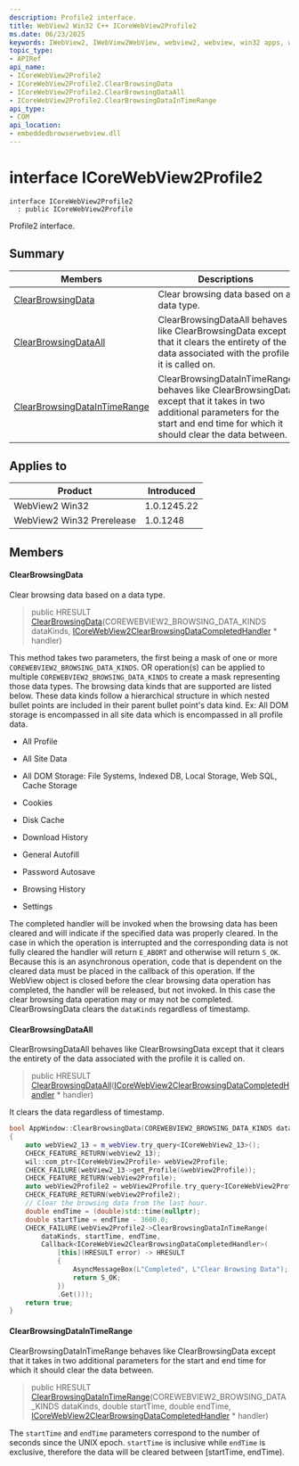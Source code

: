 ```yaml
---
description: Profile2 interface.
title: WebView2 Win32 C++ ICoreWebView2Profile2
ms.date: 06/23/2025
keywords: IWebView2, IWebView2WebView, webview2, webview, win32 apps, win32, edge, ICoreWebView2, ICoreWebView2Controller, browser control, edge html, ICoreWebView2Profile2
topic_type: 
- APIRef
api_name:
- ICoreWebView2Profile2
- ICoreWebView2Profile2.ClearBrowsingData
- ICoreWebView2Profile2.ClearBrowsingDataAll
- ICoreWebView2Profile2.ClearBrowsingDataInTimeRange
api_type:
- COM
api_location:
- embeddedbrowserwebview.dll
---
```


# interface ICoreWebView2Profile2

```
interface ICoreWebView2Profile2
  : public ICoreWebView2Profile
```

Profile2 interface.

## Summary

 Members                        | Descriptions
--------------------------------|---------------------------------------------
[ClearBrowsingData](#clearbrowsingdata) | Clear browsing data based on a data type.
[ClearBrowsingDataAll](#clearbrowsingdataall) | ClearBrowsingDataAll behaves like ClearBrowsingData except that it clears the entirety of the data associated with the profile it is called on.
[ClearBrowsingDataInTimeRange](#clearbrowsingdataintimerange) | ClearBrowsingDataInTimeRange behaves like ClearBrowsingData except that it takes in two additional parameters for the start and end time for which it should clear the data between.

## Applies to

Product                         | Introduced
--------------------------------|---------------------------------------------
WebView2 Win32            |    1.0.1245.22
WebView2 Win32 Prerelease |    1.0.1248

## Members

#### ClearBrowsingData

Clear browsing data based on a data type.

> public HRESULT [ClearBrowsingData](#clearbrowsingdata)(COREWEBVIEW2_BROWSING_DATA_KINDS dataKinds, [ICoreWebView2ClearBrowsingDataCompletedHandler](icorewebview2clearbrowsingdatacompletedhandler.md#icorewebview2clearbrowsingdatacompletedhandler) * handler)

This method takes two parameters, the first being a mask of one or more `COREWEBVIEW2_BROWSING_DATA_KINDS`. OR operation(s) can be applied to multiple `COREWEBVIEW2_BROWSING_DATA_KINDS` to create a mask representing those data types. The browsing data kinds that are supported are listed below. These data kinds follow a hierarchical structure in which nested bullet points are included in their parent bullet point's data kind. Ex: All DOM storage is encompassed in all site data which is encompassed in all profile data.

* All Profile

* All Site Data

* All DOM Storage: File Systems, Indexed DB, Local Storage, Web SQL, Cache Storage

* Cookies

* Disk Cache

* Download History

* General Autofill

* Password Autosave

* Browsing History

* Settings

The completed handler will be invoked when the browsing data has been cleared and will indicate if the specified data was properly cleared. In the case in which the operation is interrupted and the corresponding data is not fully cleared the handler will return `E_ABORT` and otherwise will return `S_OK`. Because this is an asynchronous operation, code that is dependent on the cleared data must be placed in the callback of this operation. If the WebView object is closed before the clear browsing data operation has completed, the handler will be released, but not invoked. In this case the clear browsing data operation may or may not be completed. ClearBrowsingData clears the `dataKinds` regardless of timestamp.

#### ClearBrowsingDataAll

ClearBrowsingDataAll behaves like ClearBrowsingData except that it clears the entirety of the data associated with the profile it is called on.

> public HRESULT [ClearBrowsingDataAll](#clearbrowsingdataall)([ICoreWebView2ClearBrowsingDataCompletedHandler](icorewebview2clearbrowsingdatacompletedhandler.md#icorewebview2clearbrowsingdatacompletedhandler) * handler)

It clears the data regardless of timestamp.

```cpp
bool AppWindow::ClearBrowsingData(COREWEBVIEW2_BROWSING_DATA_KINDS dataKinds)
{
    auto webView2_13 = m_webView.try_query<ICoreWebView2_13>();
    CHECK_FEATURE_RETURN(webView2_13);
    wil::com_ptr<ICoreWebView2Profile> webView2Profile;
    CHECK_FAILURE(webView2_13->get_Profile(&webView2Profile));
    CHECK_FEATURE_RETURN(webView2Profile);
    auto webView2Profile2 = webView2Profile.try_query<ICoreWebView2Profile2>();
    CHECK_FEATURE_RETURN(webView2Profile2);
    // Clear the browsing data from the last hour.
    double endTime = (double)std::time(nullptr);
    double startTime = endTime - 3600.0;
    CHECK_FAILURE(webView2Profile2->ClearBrowsingDataInTimeRange(
        dataKinds, startTime, endTime,
        Callback<ICoreWebView2ClearBrowsingDataCompletedHandler>(
            [this](HRESULT error) -> HRESULT
            {
                AsyncMessageBox(L"Completed", L"Clear Browsing Data");
                return S_OK;
            })
            .Get()));
    return true;
}
```

#### ClearBrowsingDataInTimeRange

ClearBrowsingDataInTimeRange behaves like ClearBrowsingData except that it takes in two additional parameters for the start and end time for which it should clear the data between.

> public HRESULT [ClearBrowsingDataInTimeRange](#clearbrowsingdataintimerange)(COREWEBVIEW2_BROWSING_DATA_KINDS dataKinds, double startTime, double endTime, [ICoreWebView2ClearBrowsingDataCompletedHandler](icorewebview2clearbrowsingdatacompletedhandler.md#icorewebview2clearbrowsingdatacompletedhandler) * handler)

The `startTime` and `endTime` parameters correspond to the number of seconds since the UNIX epoch. `startTime` is inclusive while `endTime` is exclusive, therefore the data will be cleared between [startTime, endTime).

